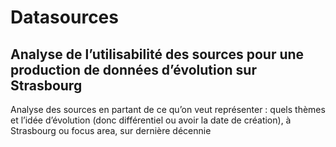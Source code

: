 # Datasources 

## Analyse de l’utilisabilité des sources pour une production de données d’évolution sur Strasbourg  
Analyse des sources en partant de ce qu’on veut représenter : quels thèmes et l’idée d’évolution (donc différentiel ou avoir la date de création), à Strasbourg ou focus area, sur dernière décennie 
